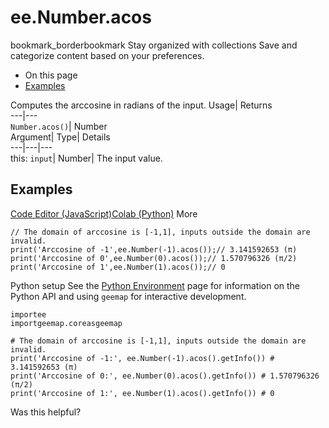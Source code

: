  
#  ee.Number.acos
bookmark_borderbookmark Stay organized with collections  Save and categorize content based on your preferences.
  * On this page
  * [Examples](https://developers.google.com/earth-engine/apidocs/ee-number-acos#examples)


Computes the arccosine in radians of the input. 
Usage| Returns  
---|---  
`Number.acos()`| Number  
Argument| Type| Details  
---|---|---  
this: `input`| Number| The input value.  
## Examples
[Code Editor (JavaScript)](https://developers.google.com/earth-engine/apidocs/ee-number-acos#code-editor-javascript-sample)[Colab (Python)](https://developers.google.com/earth-engine/apidocs/ee-number-acos#colab-python-sample) More
```
// The domain of arccosine is [-1,1], inputs outside the domain are invalid.
print('Arccosine of -1',ee.Number(-1).acos());// 3.141592653 (π)
print('Arccosine of 0',ee.Number(0).acos());// 1.570796326 (π/2)
print('Arccosine of 1',ee.Number(1).acos());// 0
```
Python setup
See the [ Python Environment](https://developers.google.com/earth-engine/guides/python_install) page for information on the Python API and using `geemap` for interactive development.
```
importee
importgeemap.coreasgeemap
```
```
# The domain of arccosine is [-1,1], inputs outside the domain are invalid.
print('Arccosine of -1:', ee.Number(-1).acos().getInfo()) # 3.141592653 (π)
print('Arccosine of 0:', ee.Number(0).acos().getInfo()) # 1.570796326 (π/2)
print('Arccosine of 1:', ee.Number(1).acos().getInfo()) # 0
```

Was this helpful?
